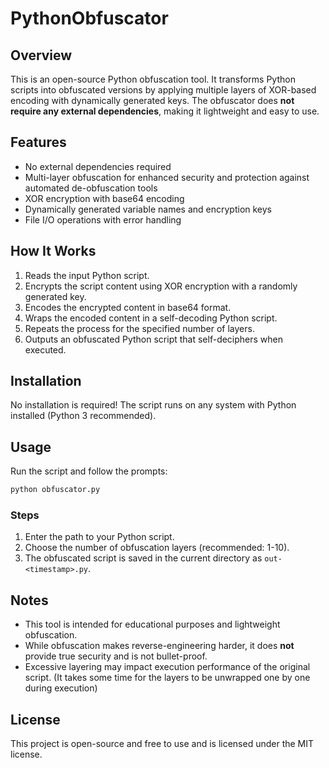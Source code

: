 # PythonObfuscator

## Overview

This is an open-source Python obfuscation tool. It transforms Python scripts into obfuscated versions by applying multiple layers of XOR-based encoding with dynamically generated keys. The obfuscator does **not require any external dependencies**, making it lightweight and easy to use.

## Features

-   No external dependencies required
-   Multi-layer obfuscation for enhanced security and protection against automated de-obfuscation tools
-   XOR encryption with base64 encoding
-   Dynamically generated variable names and encryption keys
-   File I/O operations with error handling

## How It Works

1.  Reads the input Python script.
2.  Encrypts the script content using XOR encryption with a randomly generated key.
3.  Encodes the encrypted content in base64 format.
4.  Wraps the encoded content in a self-decoding Python script.
5.  Repeats the process for the specified number of layers.
6.  Outputs an obfuscated Python script that self-deciphers when executed.

## Installation

No installation is required! The script runs on any system with Python installed (Python 3 recommended).

## Usage

Run the script and follow the prompts:

```bash
python obfuscator.py
```

### Steps

1.  Enter the path to your Python script.
2.  Choose the number of obfuscation layers (recommended: 1-10).
3.  The obfuscated script is saved in the current directory as `out-<timestamp>.py`.

## Notes

-   This tool is intended for educational purposes and lightweight obfuscation.
-   While obfuscation makes reverse-engineering harder, it does **not** provide true security and is not bullet-proof.
-   Excessive layering may impact execution performance of the original script. (It takes some time for the layers to be unwrapped one by one during execution)

## License
This project is open-source and free to use and is licensed under the MIT license.

